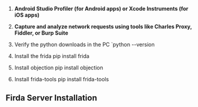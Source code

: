 1. **Android Studio Profiler (for Android apps) or Xcode Instruments (for iOS apps)** 
2. **Capture and analyze network requests using tools like Charles Proxy, Fiddler, or Burp Suite**

1. Verify the python downloads in the PC
	`python --version
2. Install the frida
	pip install frida
3. Install objection
	pip install objection
4. Install frida-tools
	pip install frida-tools
## **Firda Server Installation**






